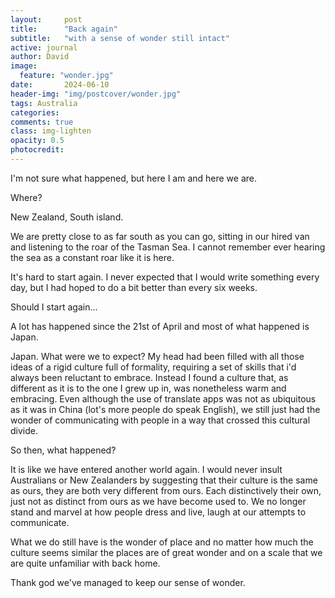 ```yaml
---
layout:     post
title:      "Back again"
subtitle:   "with a sense of wonder still intact"
active: journal
author: David
image:
  feature: "wonder.jpg"
date:       2024-06-10
header-img: "img/postcover/wonder.jpg"
tags: Australia
categories: 
comments: true
class: img-lighten 
opacity: 0.5
photocredit:
---
```


I'm not sure what happened, but here I am and here we are.

Where? 

New Zealand, South island.

We are pretty close to as far south as you can go, sitting in our hired van and listening to the roar of the Tasman Sea. I cannot remember ever hearing the sea as a constant roar like it is here.

It's hard to start again. I never expected that I would write something every day, but I had hoped to do a bit better than every six weeks. 

Should I start again...

A lot has happened since the 21st of April and most of what happened is Japan.

Japan. What were we to expect? My head had been filled with all those ideas of a rigid culture full of formality, requiring a set of skills that i'd always been reluctant to embrace. Instead I found a culture that, as different as it is to the one I grew up in, was nonetheless warm and embracing. Even although the use of translate apps was not as ubiquitous as it was in China (lot's more people do speak English), we still just had the wonder of communicating with people in a way that crossed this cultural divide. 

So then, what happened?

It is like we have entered another world again. I would never insult Australians or New Zealanders by suggesting that their culture is the same as ours, they are both very different from ours. Each distinctively their own, just not as distinct from ours as we have become used to. We no longer stand and marvel at how people dress and live, laugh at our attempts to communicate.

What we do still have is the wonder of place and no matter how much the culture seems similar the places are of great wonder and on a scale that we are quite unfamiliar with back home. 

Thank god we've managed to keep our sense of wonder.






